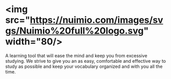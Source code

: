 # <img src="https://nuimio.com/images/svgs/Nuimio%20full%20logo.svg" width="80/>
A learning tool that will ease the mind and keep you from excessive studying. We strive to give you an as easy, comfortable and effective way to study as possible and keep your vocabulary organized and with you all the time.
